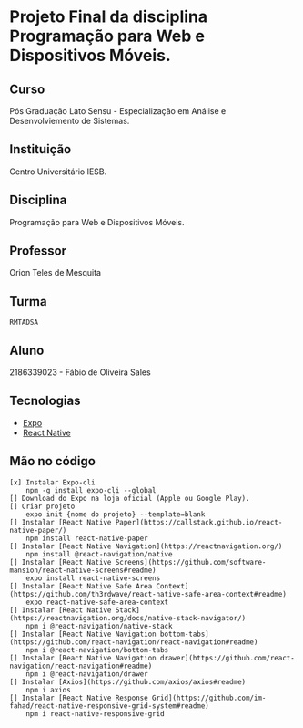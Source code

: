 # Projeto Final da disciplina Programação para Web e Dispositivos Móveis.

## Curso
 Pós Graduação Lato Sensu - Especialização em Análise e Desenvolviemento de Sistemas.

## Instituição
 Centro Universitário IESB.

## Disciplina
 Programação para Web e Dispositivos Móveis.

## Professor
 Orion Teles de Mesquita

## Turma
    RMTADSA
    
## Aluno  
 2186339023 - Fábio de Oliveira Sales

## Tecnologias
 - [Expo](https://expo.dev/)
 - [React Native](https://reactnative.dev/)

## Mão no código


    [x] Instalar Expo-cli
        npm -g install expo-cli --global
    [] Download do Expo na loja oficial (Apple ou Google Play).
    [] Criar projeto
        expo init {nome do projeto} --template=blank
    [] Instalar [React Native Paper](https://callstack.github.io/react-native-paper/)
        npm install react-native-paper
    [] Instalar [React Native Navigation](https://reactnavigation.org/)
        npm install @react-navigation/native
    [] Instalar [React Native Screens](https://github.com/software-mansion/react-native-screens#readme)
        expo install react-native-screens
    [] Instalar [React Native Safe Area Context](https://github.com/th3rdwave/react-native-safe-area-context#readme)
        expo react-native-safe-area-context
    [] Instalar [React Native Stack](https://reactnavigation.org/docs/native-stack-navigator/)
        npm i @react-navigation/native-stack
    [] Instalar [React Native Navigation bottom-tabs](https://github.com/react-navigation/react-navigation#readme)
        npm i @react-navigation/bottom-tabs
    [] Instalar [React Native Navigation drawer](https://github.com/react-navigation/react-navigation#readme)
        npm i @react-navigation/drawer
    [] Instalar [Axios](https://github.com/axios/axios#readme)
        npm i axios
    [] Instalar [React Native Response Grid](https://github.com/im-fahad/react-native-responsive-grid-system#readme)
        npm i react-native-responsive-grid



